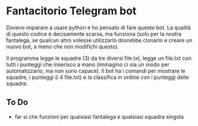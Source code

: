 # Fantacitorio Telegram bot

Dovevo imparare a usare python e ho pensato di fare questo bot. La qualità di questo codice è decisamente scarsa, ma funziona (solo per la nostra fantalega, se qualcun altro volesse utilizzarlo dovrebbe clonarlo e creare un nuovo bot, a meno che non modifichi questo).

Il programma legge le squadre (3) da tre diversi file.txt, legge un file.txt con tutti i punteggi che inserisco a mano (immagino ci sia un modo per automatizzarlo, ma non sono capace). Il bot ha i comandi per mostrare le squadre, i punteggi (i 4 file.txt) e la classifica in ordine con i punteggi delle squadre.

## To Do
- far si che funzioni per qualsiasi fantalega e qualsiasi squadra singola
